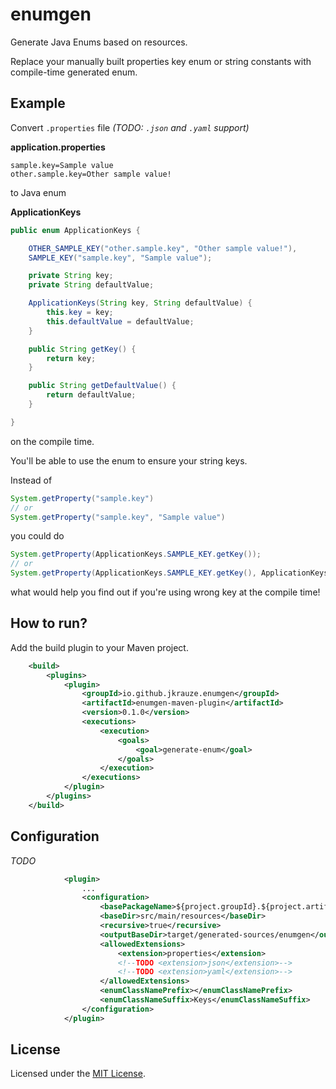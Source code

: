 # enumgen

Generate Java Enums based on resources.

Replace your manually built properties key enum or string constants with compile-time generated enum.

## Example

Convert `.properties` file *(TODO: `.json` and `.yaml` support)*

**application.properties**
```properties
sample.key=Sample value
other.sample.key=Other sample value!
```

to Java enum

**ApplicationKeys**
```java
public enum ApplicationKeys {

    OTHER_SAMPLE_KEY("other.sample.key", "Other sample value!"),
    SAMPLE_KEY("sample.key", "Sample value");

    private String key;
    private String defaultValue;

    ApplicationKeys(String key, String defaultValue) {
        this.key = key;
        this.defaultValue = defaultValue;
    }

    public String getKey() {
        return key;
    }

    public String getDefaultValue() {
        return defaultValue;
    }

}
```

on the compile time.

You'll be able to use the enum to ensure your string keys.

Instead of

```java
System.getProperty("sample.key")
// or
System.getProperty("sample.key", "Sample value")
```

you could do

```java
System.getProperty(ApplicationKeys.SAMPLE_KEY.getKey());
// or
System.getProperty(ApplicationKeys.SAMPLE_KEY.getKey(), ApplicationKeys.SAMPLE_KEY.getDefaultValue());
```

what would help you find out if you're using wrong key at the compile time!

## How to run?

Add the build plugin to your Maven project.

```xml
    <build>
        <plugins>
            <plugin>
                <groupId>io.github.jkrauze.enumgen</groupId>
                <artifactId>enumgen-maven-plugin</artifactId>
                <version>0.1.0</version>
                <executions>
                    <execution>
                        <goals>
                            <goal>generate-enum</goal>
                        </goals>
                    </execution>
                </executions>
            </plugin>
        </plugins>
    </build>
```

## Configuration

*TODO*

```xml
            <plugin>
                ...
                <configuration>
                    <basePackageName>${project.groupId}.${project.artifactId}.resources</basePackageName>
                    <baseDir>src/main/resources</baseDir>
                    <recursive>true</recursive>
                    <outputBaseDir>target/generated-sources/enumgen</outputBaseDir>
                    <allowedExtensions>
                        <extension>properties</extension>
                        <!--TODO <extension>json</extension>-->
                        <!--TODO <extension>yaml</extension>-->
                    </allowedExtensions>
                    <enumClassNamePrefix></enumClassNamePrefix>
                    <enumClassNameSuffix>Keys</enumClassNameSuffix>
                </configuration>
            </plugin>
```

## License

Licensed under the [MIT License](LICENSE).